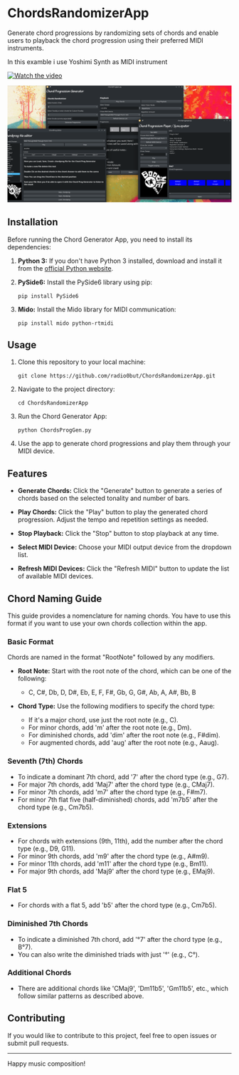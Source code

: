 # ChordsRandomizerApp
Generate chord progressions by randomizing sets of chords and enable users to playback the chord progression using their preferred MIDI instruments.


In this examble i use Yoshimi Synth as MIDI instrument

[![Watch the video](https://img.youtube.com/vi/3yXnuPFXqrU/hqdefault.jpg)](https://youtu.be/3yXnuPFXqrU)

![](Screenshot_.png)

## Installation

Before running the Chord Generator App, you need to install its dependencies:

1. **Python 3:** If you don't have Python 3 installed, download and install it from the [official Python website](https://www.python.org/downloads/).

2. **PySide6:** Install the PySide6 library using pip:

    ```
    pip install PySide6
    ```

3. **Mido:** Install the Mido library for MIDI communication:

    ```
    pip install mido python-rtmidi
    ```

## Usage


1. Clone this repository to your local machine:

    ```
    git clone https://github.com/radio0but/ChordsRandomizerApp.git
    ```

2. Navigate to the project directory:

    ```
    cd ChordsRandomizerApp
    ```

3. Run the Chord Generator App:

    ```
    python ChordsProgGen.py
    ```


4. Use the app to generate chord progressions and play them through your MIDI device.

## Features

- **Generate Chords:** Click the "Generate" button to generate a series of chords based on the selected tonality and number of bars.

- **Play Chords:** Click the "Play" button to play the generated chord progression. Adjust the tempo and repetition settings as needed.

- **Stop Playback:** Click the "Stop" button to stop playback at any time.

- **Select MIDI Device:** Choose your MIDI output device from the dropdown list.

- **Refresh MIDI Devices:** Click the "Refresh MIDI" button to update the list of available MIDI devices.

## Chord Naming Guide

This guide provides a nomenclature for naming chords. You have to use this format if you want to use your own chords collection within the app.

### Basic Format

Chords are named in the format "RootNote" followed by any modifiers.

- **Root Note:** Start with the root note of the chord, which can be one of the following:

  - C, C#, Db, D, D#, Eb, E, F, F#, Gb, G, G#, Ab, A, A#, Bb, B

- **Chord Type:** Use the following modifiers to specify the chord type:

  - If it's a major chord, use just the root note (e.g., C).
  - For minor chords, add 'm' after the root note (e.g., Dm).
  - For diminished chords, add 'dim' after the root note (e.g., F#dim).
  - For augmented chords, add 'aug' after the root note (e.g., Aaug).

### Seventh (7th) Chords

- To indicate a dominant 7th chord, add '7' after the chord type (e.g., G7).
- For major 7th chords, add 'Maj7' after the chord type (e.g., CMaj7).
- For minor 7th chords, add 'm7' after the chord type (e.g., F#m7).
- For minor 7th flat five (half-diminished) chords, add 'm7b5' after the chord type (e.g., Cm7b5).

### Extensions

- For chords with extensions (9th, 11th), add the number after the chord type (e.g., D9, G11).
- For minor 9th chords, add 'm9' after the chord type (e.g., A#m9).
- For minor 11th chords, add 'm11' after the chord type (e.g., Bm11).
- For major 9th chords, add 'Maj9' after the chord type (e.g., EMaj9).

### Flat 5

- For chords with a flat 5, add 'b5' after the chord type (e.g., Cm7b5).

### Diminished 7th Chords

- To indicate a diminished 7th chord, add '°7' after the chord type (e.g., B°7).
- You can also write the diminished triads with just '°' (e.g., C°).

### Additional Chords

- There are additional chords like 'CMaj9', 'Dm11b5', 'Gm11b5', etc., which follow similar patterns as described above.



## Contributing

If you would like to contribute to this project, feel free to open issues or submit pull requests.

---

Happy music composition!
